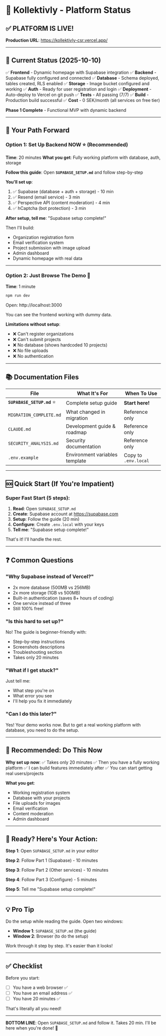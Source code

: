 # 🚀 Kollektivly - Platform Status

## ✅ **PLATFORM IS LIVE!**

**Production URL**: https://kollektivly-csr.vercel.app/

---

## 📍 Current Status (2025-10-10)

✅ **Frontend** - Dynamic homepage with Supabase integration
✅ **Backend** - Supabase fully configured and connected
✅ **Database** - Schema deployed, tables created, RLS enabled
✅ **Storage** - Image bucket configured and working
✅ **Auth** - Ready for user registration and login
✅ **Deployment** - Auto-deploy to Vercel on git push
✅ **Tests** - All passing (7/7)
✅ **Build** - Production build successful
✅ **Cost** - 0 SEK/month (all services on free tier)

**Phase 1 Complete** - Functional MVP with dynamic backend

---

## 🎯 Your Path Forward

### **Option 1: Set Up Backend NOW** ⭐ (Recommended)
**Time**: 20 minutes
**What you get**: Fully working platform with database, auth, storage

**Follow this guide**: Open **`SUPABASE_SETUP.md`** and follow step-by-step

**You'll set up**:
1. ✅ Supabase (database + auth + storage) - 10 min
2. ✅ Resend (email service) - 3 min
3. ✅ Perspective API (content moderation) - 4 min
4. ✅ hCaptcha (bot protection) - 3 min

**After setup, tell me**: "Supabase setup complete!"

Then I'll build:
- Organization registration form
- Email verification system
- Project submission with image upload
- Admin dashboard
- Dynamic homepage with real data

---

### **Option 2: Just Browse The Demo** 👀
**Time**: 1 minute

```bash
npm run dev
```

Open: http://localhost:3000

You can see the frontend working with dummy data.

**Limitations without setup**:
- ❌ Can't register organizations
- ❌ Can't submit projects
- ❌ No database (shows hardcoded 10 projects)
- ❌ No file uploads
- ❌ No authentication

---

## 📚 Documentation Files

| File | What It's For | When To Use |
|------|---------------|-------------|
| **`SUPABASE_SETUP.md`** ⭐ | Complete setup guide | **Start here!** |
| `MIGRATION_COMPLETE.md` | What changed in migration | Reference only |
| `CLAUDE.md` | Development guide & roadmap | Reference only |
| `SECURITY_ANALYSIS.md` | Security documentation | Reference only |
| `.env.example` | Environment variables template | Copy to `.env.local` |

---

## 🆘 Quick Start (If You're Impatient)

### **Super Fast Start (5 steps)**:

1. **Read**: Open `SUPABASE_SETUP.md`
2. **Create**: Supabase account at https://supabase.com
3. **Setup**: Follow the guide (20 min)
4. **Configure**: Create `.env.local` with your keys
5. **Tell me**: "Supabase setup complete!"

That's it! I'll handle the rest.

---

## ❓ Common Questions

### **"Why Supabase instead of Vercel?"**
- 2x more database (500MB vs 256MB)
- 2x more storage (1GB vs 500MB)
- Built-in authentication (saves 8+ hours of coding)
- One service instead of three
- Still 100% free!

### **"Is this hard to set up?"**
No! The guide is beginner-friendly with:
- Step-by-step instructions
- Screenshots descriptions
- Troubleshooting section
- Takes only 20 minutes

### **"What if I get stuck?"**
Just tell me:
- What step you're on
- What error you see
- I'll help you fix it immediately

### **"Can I do this later?"**
Yes! Your demo works now. But to get a real working platform with database, you need to do the setup.

---

## 🎯 Recommended: Do This Now

**Why set up now**:
✅ Takes only 20 minutes
✅ Then you have a fully working platform
✅ I can build features immediately after
✅ You can start getting real users/projects

**What you get**:
- Working registration system
- Database with your projects
- File uploads for images
- Email verification
- Content moderation
- Admin dashboard

---

## 🚀 Ready? Here's Your Action:

**Step 1**: Open `SUPABASE_SETUP.md` in your editor

**Step 2**: Follow Part 1 (Supabase) - 10 minutes

**Step 3**: Follow Part 2 (Other services) - 10 minutes

**Step 4**: Follow Part 3 (Configure) - 5 minutes

**Step 5**: Tell me "Supabase setup complete!"

---

## 💡 Pro Tip

Do the setup while reading the guide. Open two windows:
- **Window 1**: `SUPABASE_SETUP.md` (the guide)
- **Window 2**: Browser (to do the setup)

Work through it step by step. It's easier than it looks!

---

## ✅ Checklist

Before you start:
- [ ] You have a web browser ✅
- [ ] You have an email address ✅
- [ ] You have 20 minutes ✅

That's literally all you need!

---

**BOTTOM LINE**: Open `SUPABASE_SETUP.md` and follow it. Takes 20 min. I'll be here when you're done! 🎉
